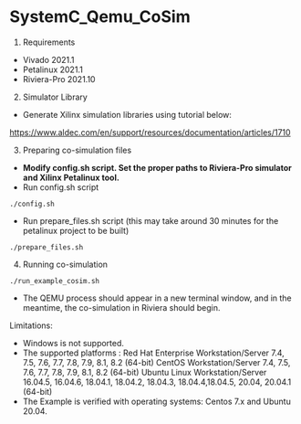 # SystemC_Qemu_CoSim
1. Requirements
- Vivado 2021.1
- Petalinux 2021.1
- Riviera-Pro 2021.10

2. Simulator Library
- Generate Xilinx simulation libraries using tutorial below:
 
https://www.aldec.com/en/support/resources/documentation/articles/1710

3. Preparing co-simulation files
- **Modify config.sh script. Set the proper paths to Riviera-Pro simulator and Xilinx Petalinux tool.**
- Run config.sh script

`./config.sh`
- Run prepare_files.sh script (this may take around 30 minutes for the petalinux project to be built) 

`./prepare_files.sh`

4. Running co-simulation

`./run_example_cosim.sh`
- The QEMU process should appear in a new terminal window, and in the meantime, the co-simulation in Riviera should begin. 

Limitations:
- Windows is not supported.
- The supported platforms :
  Red Hat Enterprise Workstation/Server 7.4, 7.5, 7.6, 7.7, 7.8, 7.9, 8.1, 8.2 (64-bit)
  CentOS Workstation/Server 7.4, 7.5, 7.6, 7.7, 7.8, 7.9, 8.1, 8.2 (64-bit)
  Ubuntu Linux Workstation/Server 16.04.5, 16.04.6, 18.04.1, 18.04.2, 18.04.3, 18.04.4,18.04.5, 20.04, 20.04.1 (64-bit)
- The Example is verified with operating systems: Centos 7.x  and Ubuntu 20.04.
